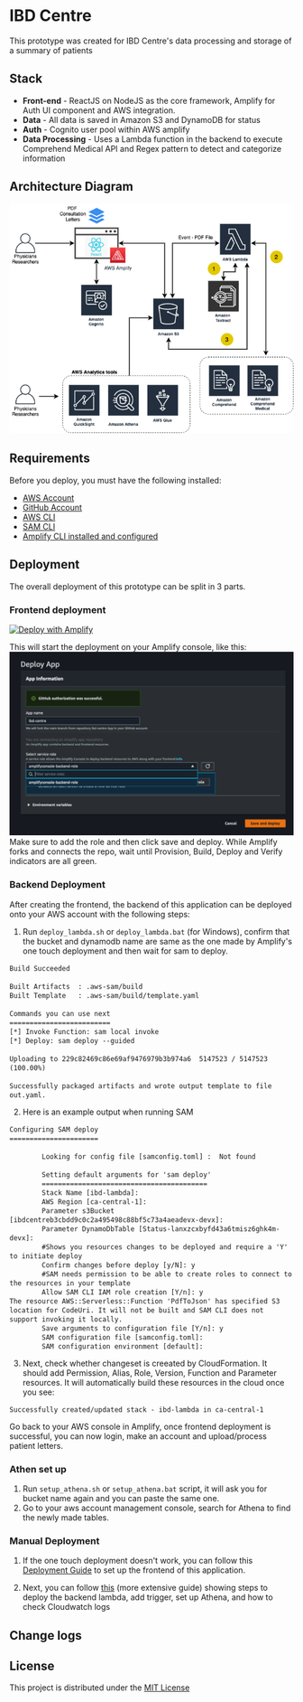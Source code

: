 # IBD Centre
This prototype was created for IBD Centre's data processing and storage of a summary of patients

## Stack
* **Front-end** - ReactJS on NodeJS as the core framework, Amplify for Auth UI component and AWS integration.
* **Data** - All data is saved in Amazon S3 and DynamoDB for status
* **Auth** - Cognito user pool within AWS amplify
* **Data Processing** - Uses a Lambda function in the backend to execute Comprehend Medical API and Regex pattern to detect and categorize information 
 
## Architecture Diagram
![alt text](docs/images/IBD.png)

## Requirements
Before you deploy, you must have the following installed:
*  [AWS Account](https://aws.amazon.com/account/) 
*  [GitHub Account](https://github.com/) 
*  [AWS CLI](https://aws.amazon.com/cli/) 
*  [SAM CLI](https://docs.aws.amazon.com/serverless-application-model/latest/developerguide/serverless-sam-cli-install.html) 
*  [Amplify CLI installed and configured](https://aws-amplify.github.io/docs/cli-toolchain/quickstart#quickstart) 

## Deployment
The overall deployment of this prototype can be split in 3 parts.

### Frontend deployment

[![Deploy with Amplify](https://oneclick.amplifyapp.com/button.svg)](https://console.aws.amazon.com/amplify/home#/deploy?repo=https://github.com/UBC-CIC/ibd-centre)

This will start the deployment on your Amplify console, like this:
![alt text](docs/images/amplify.png)
Make sure to add the role and then click save and deploy. While Amplify forks and connects the repo, wait until Provision, Build, Deploy and Verify indicators are all green.

### Backend Deployment
After creating the frontend, the backend of this application can be deployed onto your AWS account with the following steps:

1. Run `deploy_lambda.sh` or `deploy_lambda.bat` (for Windows), confirm that the bucket and dynamodb name are same as the one made by Amplify's one touch deployment and then wait for sam to deploy.
```
Build Succeeded

Built Artifacts  : .aws-sam/build
Built Template   : .aws-sam/build/template.yaml

Commands you can use next
=========================
[*] Invoke Function: sam local invoke
[*] Deploy: sam deploy --guided
    
Uploading to 229c82469c86e69af9476979b3b974a6  5147523 / 5147523  (100.00%)

Successfully packaged artifacts and wrote output template to file out.yaml.
```
2. Here is an example output when running SAM
```
Configuring SAM deploy
======================

        Looking for config file [samconfig.toml] :  Not found

        Setting default arguments for 'sam deploy'
        =========================================
        Stack Name [ibd-lambda]: 
        AWS Region [ca-central-1]: 
        Parameter s3Bucket [ibdcentreb3cbdd9c0c2a495498c88bf5c73a4aeadevx-devx]: 
        Parameter DynamoDbTable [Status-lanxzcxbyfd43a6tmisz6ghk4m-devx]: 
        #Shows you resources changes to be deployed and require a 'Y' to initiate deploy
        Confirm changes before deploy [y/N]: y
        #SAM needs permission to be able to create roles to connect to the resources in your template
        Allow SAM CLI IAM role creation [Y/n]: y
The resource AWS::Serverless::Function 'PdfToJson' has specified S3 location for CodeUri. It will not be built and SAM CLI does not support invoking it locally.
        Save arguments to configuration file [Y/n]: y
        SAM configuration file [samconfig.toml]: 
        SAM configuration environment [default]: 
```

3. Next, check whether changeset is creeated by CloudFormation. It should add Permission, Alias, Role, Version, Function and Parameter resources. It will automatically build these resources in the cloud once you see:
```
Successfully created/updated stack - ibd-lambda in ca-central-1
```

Go back to your AWS console in Amplify, once frontend deployment is successful, you can now login, make an account and upload/process patient letters.

### Athen set up
1. Run `setup_athena.sh` or `setup_athena.bat` script, it will ask you for bucket name again and you can paste the same one. 
2. Go to your aws account management console, search for Athena to find the newly made tables.

### Manual Deployment
1. If the one touch deployment doesn't work, you can follow this [Deployment Guide](docs/deployment_guide1.md) to set up the frontend of this application.

2. Next, you can follow [this](docs/deployment_guide2.md) (more extensive guide) showing steps to deploy the backend lambda, add trigger, set up Athena, and how to check Cloudwatch logs

## Change logs

## License 
This project is distributed under the [MIT License](https://github.com/UBC-CIC/ibd-centre/blob/main/LICENSE)
